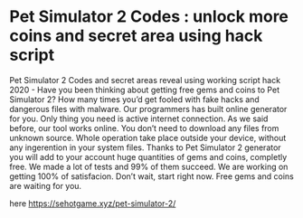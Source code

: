 # Pet Simulator 2 Codes : unlock more coins and secret area using hack script

Pet Simulator 2 Codes and secret areas reveal using working script hack 2020 - Have you been thinking about getting free gems and coins to Pet Simulator 2? 
How many times you’d get fooled with fake hacks and dangerous files with malware. Our programmers has built online generator for you. Only thing you need is active internet connection. 
As we said before, our tool works online. You don’t need to download any files from unknown source. Whole operation take place outside your device, without any ingerention in your system files. 
Thanks to Pet Simulator 2 generator you will add to your account huge quantities of gems and coins, completly free. We made a lot of tests and 99% of them succeed. We are working on getting 100% of satisfacion. 
Don’t wait, start right now. Free gems and coins are waiting for you.

here https://sehotgame.xyz/pet-simulator-2/
